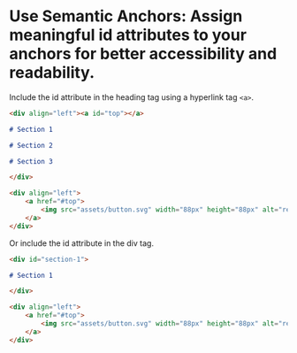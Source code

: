 # Use Semantic Anchors: Assign meaningful id attributes to your anchors for better accessibility and readability.

Include the id attribute in the heading tag using a hyperlink tag `<a>`.

```markdown
<div align="left"><a id="top"></a>

# Section 1

# Section 2

# Section 3

</div>

<div align="left">
    <a href="#top">
        <img src="assets/button.svg" width="88px" height="88px" alt="return-button">
    </a>
</div>
```

Or include the id attribute in the div tag.

```markdown
<div id="section-1">

# Section 1

</div>

<div align="left">
    <a href="#top">
        <img src="assets/button.svg" width="88px" height="88px" alt="return-button">
    </a>
</div>
```
